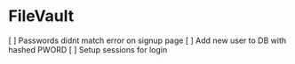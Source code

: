 # FileVault

[ ] Passwords didnt match error on signup page
[ ] Add new user to DB with hashed PWORD
[ ] Setup sessions for login
